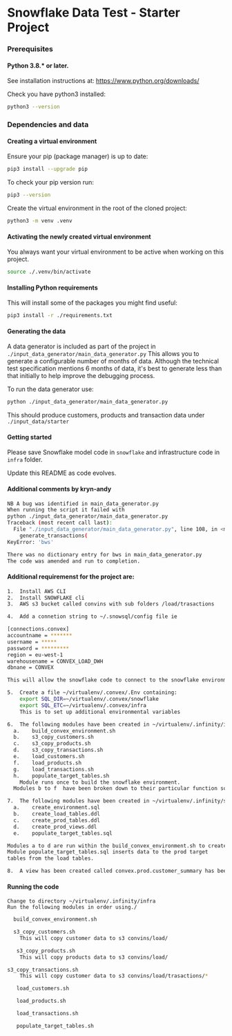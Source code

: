 # Snowflake Data Test - Starter Project

### Prerequisites

#### Python 3.8.* or later.

See installation instructions at: https://www.python.org/downloads/

Check you have python3 installed:

```bash
python3 --version
```

### Dependencies and data

#### Creating a virtual environment

Ensure your pip (package manager) is up to date:

```bash
pip3 install --upgrade pip
```

To check your pip version run:

```bash
pip3 --version
```

Create the virtual environment in the root of the cloned project:

```bash
python3 -m venv .venv
```

#### Activating the newly created virtual environment

You always want your virtual environment to be active when working on this project.

```bash
source ./.venv/bin/activate
```

#### Installing Python requirements

This will install some of the packages you might find useful:

```bash
pip3 install -r ./requirements.txt
```


#### Generating the data

A data generator is included as part of the project in `./input_data_generator/main_data_generator.py`
This allows you to generate a configurable number of months of data.
Although the technical test specification mentions 6 months of data, it's best to generate
less than that initially to help improve the debugging process.

To run the data generator use:

```bash
python ./input_data_generator/main_data_generator.py
```

This should produce customers, products and transaction data under `./input_data/starter`



#### Getting started

Please save Snowflake model code in `snowflake` and infrastructure code in `infra` folder.

Update this README as code evolves.


#### Additional comments by kryn-andy
```bash
NB A bug was identified in main_data_generator.py
When running the script it failed with
python ./input_data_generator/main_data_generator.py
Traceback (most recent call last):
  File "./input_data_generator/main_data_generator.py", line 108, in <module>
    generate_transactions(
KeyError: 'bws'

There was no dictionary entry for bws in main_data_generator.py
The code was amended and run to completion.
```
#### Additional requiremenst for the project are:
```bash
1.	Install AWS CLI
2.	Install SNOWFLAKE cli
3.	AWS s3 bucket called convins with sub folders /load/trasactions

4.	Add a connetion string to ~/.snowsql/config file ie
```
```bash
[connections.convex]
accountname = *******
username = *****
password = *********
region = eu-west-1
warehousename = CONVEX_LOAD_DWH
dbnane = CONVEX

This will allow the snowflake code to connect to the snowflake environment
```

```bash
5.	Create a file ~/virtualenv/.convex/.Env containing:
    export SQL_DIR=~/virtualenv/.convex/snowflake
    export SQL_ETC=~/virtualenv/.convex/infra
	This is to set up additional environmental variables
```
```bash
6.	The following modules have been created in ~/virtualenv/.infinity/infra
  a.	build_convex_environment.sh
  b.	s3_copy_customers.sh
  c.	s3_copy_products.sh
  d.	s3_copy_transactions.sh
  e.	load_customers.sh
  f.	load_products.sh
  g.	load_transactions.sh
  h.	populate_target_tables.sh
	Module runs once to build the snowflake environment.
  Modules b to f  have been broken down to their particular function so that they can be re-run if necessary and also as part of a schedule. 
```
```bash
7.	The following modules have been created in ~/virtualenv/.infinity/snowflake
  a.	create_environment.sql
  b.	create_load_tables.ddl
  c.	create_prod_tables.ddl
  d.	create_prod_views.ddl
  e.	populate_target_tables.sql

Modules a to d are run within the build_convex_environment.sh to create the snowflake environment.
Module populate_target_tables.sql inserts data to the prod target 
tables from the load tables.
```
```bash
8.	A view has been created called convex.prod.customer_summary has been created to provide the required customer summary data.
```

#### Running the code
	Change to directory ~/virtualenv/.infinity/infra
	Run the following modules in order using./
```bash
  build_convex_environment.sh
```
```bash
  s3_copy_customers.sh
	This will copy customer data to s3 convins/load/
``` 
```bash
   s3_copy_products.sh
	This will copy products data to s3 convins/load/
``` 
```bash
s3_copy_transactions.sh
	This will copy customer data to s3 convins/load/trasactions/*
```
```bash
   load_customers.sh
``` 
```bash
   load_products.sh
``` 
```bash
   load_transactions.sh
``` 
```bash
   populate_target_tables.sh
``` 
